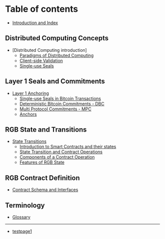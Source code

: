 # Table of contents

* [Introduction and Index](README.md)

## Distributed Computing Concepts

* [Distributed Computing introduction]
  * [Paradigms of Distributed Computing](distributed-computing-concepts/paradigms-of-distributed-computing.md)
  * [Client-side Validation](distributed-computing-concepts/client-side-validation.md)
  * [Single-use Seals](distributed-computing-concepts/single-use-seals.md)

## Layer 1 Seals and Commitments

* [Layer 1 Anchoring](csv-w-btc.md)
  * [Single-use Seals in Bitcoin Transactions](layer-1-seals-and-commitments/csv-w-btc/single-use-seals-in-bitcoin-transactions.md)
  * [Deterministic Bitcoin Commitments - DBC](layer-1-seals-and-commitments/csv-w-btc/deterministic-bitcoin-commitments-dbc.md)
  * [Multi Protocol Commitments - MPC](layer-1-seals-and-commitments/csv-w-btc/multi-protocol-commitments-mpc.md)
  * [Anchors](layer-1-seals-and-commitments/csv-w-btc/anchors.md)

## RGB State and Transitions

* [State Transitions](state-transitions.md)
  * [Introduction to Smart Contracts and their states](rgb-state-and-transitions/state-transitions/introduction-to-smart-contracts-and-their-states.md)
  * [State Transition and Contract Operations](rgb-state-and-transitions/state-transitions/state-transition-and-contract-operations.md)
  * [Components of a Contract Operation](rgb-state-and-transitions/state-transitions/components-of-a-contract-operation.md)
  * [Features of RGB State](rgb-state-and-transitions/state-transitions/features-of-rgb-state.md)

## RGB Contract Definition

* [Contract Schema and Interfaces](schema-interface.md)

## Terminology

* [Glossary](terminology/glossary.md)

***

* [testpage1](testpage1.md)


[def]: distributed-computing-concepts/README.md